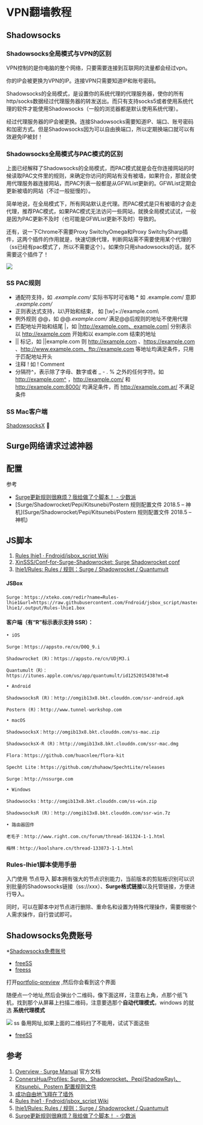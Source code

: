# VPN翻墙教程

## Shadowsocks

### Shadowsocks全局模式与VPN的区别

VPN控制的是你电脑的整个网络，只要需要连接到互联网的流量都会经过vpn。

你的IP会被更换为VPN的IP。连接VPN只需要知道IP和账号密码。

Shadowsocks的全局模式，是设置你的系统代理的代理服务器，使你的所有http/socks数据经过代理服务器的转发送出。而只有支持socks5或者使用系统代理的软件才能使用Shadowsocks（一般的浏览器都是默认使用系统代理）。

经过代理服务器的IP会被更换。连接Shadowsocks需要知道IP、端口、账号密码和加密方式。但是Shadowsocks因为可以自由换端口，所以定期换端口就可以有效避免IP被封！

### Shadowsocks全局模式与PAC模式的区别

上面已经解释了Shadowsocks的全局模式，而PAC模式就是会在你连接网站的时候读取PAC文件里的规则，来确定你访问的网站有没有被墙，如果符合，那就会使用代理服务器连接网站，而PAC列表一般都是从GFWList更新的。GFWList定期会更新被墙的网站（不过一般挺慢的）。

简单地说，在全局模式下，所有网站默认走代理。而PAC模式是只有被墙的才会走代理，推荐PAC模式，如果PAC模式无法访问一些网站，就换全局模式试试，一般是因为PAC更新不及时（也可能是GFWList更新不及时）导致的。

还有，说一下Chrome不需要Proxy SwitchyOmega和Proxy SwitchySharp插件，这两个插件的作用就是，快速切换代理，判断网站需不需要使用某个代理的（ss已经有pac模式了，所以不需要这个）。如果你只用shadowsocks的话，就不需要这个插件了！

![](https://i.imgur.com/0GYaET6.png)

### SS PAC规则

* 通配符支持，如 *.example.com/* 实际书写时可省略 * 如 .example.com/ 意即 *.example.com/*
* 正则表达式支持，以\开始和结束， 如 \[\w]+:\/\/example.com\
* 例外规则 @@，如 @@*.example.com/* 满足@@后规则的地址不使用代理
* 匹配地址开始和结尾 |，如 |http://example.com、example.com| 分别表示以 http://example.com 开始和以 example.com 结束的地址
* || 标记，如 ||example.com 则 http://example.com 、https://example.com 、http://www.example.com、ftp://example.com 等地址均满足条件，只用于匹配地址开头
* 注释 ! 如 ! Comment
* 分隔符^，表示除了字母、数字或者 _ - . % 之外的任何字符。如 http://example.com^ ，http://example.com/ 和 http://example.com:8000/ 均满足条件，而 http://example.com.ar/ 不满足条件

### SS Mac客户端

[ShadowsocksX](https://github.com/shadowsocks/ShadowsocksX-NG/releases/)    🚀


## Surge网络请求过滤神器

## 配置

参考

* [Surge更新规则很麻烦？我给做了个脚本！ - 少数派](https://sspai.com/post/45373)
* [Surge/Shadowrocket/Pepi/Kitsunebi/Postern 规则配置文件 2018.5 – 神机](Surge/Shadowrocket/Pepi/Kitsunebi/Postern 规则配置文件 2018.5 – 神机)


## JS脚本

1. [Rules lhie1 · Fndroid/jsbox_script Wiki](https://github.com/Fndroid/jsbox_script/wiki/Rules-lhie1)
2. [XinSSS/Conf-for-Surge-Shadowrocket: Surge Shadowrocket conf](https://github.com/XinSSS/Conf-for-Surge-Shadowrocket)
3. [lhie1/Rules: Rules / 规则：Surge / Shadowrocket / Quantumult](https://github.com/lhie1/Rules)

#### JSBox

```
Surge：https://xteko.com/redir?name=Rules-lhie1&url=https://raw.githubusercontent.com/Fndroid/jsbox_script/master/Rules-lhie1/.output/Rules-lhie1.box
```


#### 客户端（有“R”标示表示支持 SSR）：

```
• iOS

Surge：https://appsto.re/cn/D0Q_9.i

Shadowrocket (R)：https://appsto.re/cn/UDjM3.i

Quantumult（R）：https://itunes.apple.com/us/app/quantumult/id1252015438?mt=8

• Android

ShadowsocksR (R)：http://omgib13x8.bkt.clouddn.com/ssr-android.apk

Postern (R)：http://www.tunnel-workshop.com

• macOS

ShadowsocksX：http://omgib13x8.bkt.clouddn.com/ss-mac.zip

ShadowsocksX-R (R)：http://omgib13x8.bkt.clouddn.com/ssr-mac.dmg

Flora：https://github.com/huacnlee/flora-kit

Specht Lite：https://github.com/zhuhaow/SpechtLite/releases

Surge：http://nssurge.com

• Windows

Shadowsocks：http://omgib13x8.bkt.clouddn.com/ss-win.zip

ShadowsocksR (R)：http://omgib13x8.bkt.clouddn.com/ssr-win.7z

• 路由器固件

老毛子：http://www.right.com.cn/forum/thread-161324-1-1.html

梅林：http://koolshare.cn/thread-133873-1-1.html

```

### Rules-lhie1脚本使用手册

入门使用
节点导入
脚本拥有强大的节点识别能力，当前版本的剪贴板识别可以识别批量的Shadowsocks链接（ss://xxx）、**Surge格式链接**以及托管链接，方便进行导入。

同时，可以在脚本中对节点进行删除、重命名和设置为特殊代理操作，需要根据个人需求操作，自行尝试即可。


## Shadowsocks免费账号 

*[Shadowsocks免费账号](https://github.com/Alvin9999/new-pac/wiki/ss%E5%85%8D%E8%B4%B9%E8%B4%A6%E5%8F%B7)
* [freeSS](https://get.ss8.fun/)
* [freess](https://github.com/max2max/freess)

打开[portfolio-preview](https://ss.freess.org/#portfolio-preview) ,然后你会看到这个界面

随便点一个地址,然后会弹出个二维码，像下面这样，注意右上角，点那个纸飞机，找到那个从屏幕上扫描二维码，注意要选那个**自动代理模式**，windows 的就选 **系统代理模式**

![](http://pic-mike.oss-cn-hongkong.aliyuncs.com/qiniu/15343299529861.jpg)
ss 备用网址,如果上面的二维码扫了不能用，试试下面这些
* [freeSS](https://get.ss8.fun/)

## 参考

1. [Overview · Surge Manual](https://manual.nssurge.com/) 官方文档
2. [ConnersHua/Profiles: Surge、Shadowrocket、Pepi(ShadowRay)、Kitsunebi、Postern 配置规则文件](https://github.com/ConnersHua/Profiles)
3. [成功自由地飞翔在了墙外](https://hzy.pw/p/1999)
4. [Rules lhie1 · Fndroid/jsbox_script Wiki](https://github.com/Fndroid/jsbox_script/wiki/Rules-lhie1)
5. [lhie1/Rules: Rules / 规则：Surge / Shadowrocket / Quantumult](https://github.com/lhie1/Rules)
6. [Surge更新规则很麻烦？我给做了个脚本！ - 少数派](https://sspai.com/post/45373#%E4%B8%8D%E7%9F%A5%E9%81%93%E6%98%AF%E7%97%9B%E7%82%B9%E8%BF%98%E6%98%AF%E7%97%92%E7%82%B9)


